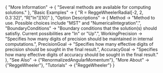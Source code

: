 {
  "More Information" -> {
    "Several methods are available for computing solutions."
    },
  "Basic Examples" -> {
    "R = ReggeWheelerRadial[-2, 2, 0.3`32]",
    "R[\"In\"][10]"
    },
  "Option Descriptions" -> {
    Method -> "Method to use. Possible choices include \"MST\" and \"NumericalIntegration\".",
    "BoundaryConditions" -> "Boundary conditions that the solution(s) should satisfiy. Current possibilities are \"In\" or \"Up\".",
    WorkingPrecision -> "Specifies how many digits of precision should be maintained in internal computations.",
    PrecisionGoal -> "Specifies how many effective digits of precision should be sought in the final result.",
    AccuracyGoal -> "Specifies how many effective digits of accuracy should be sought in the final result."
   },
  "See Also" -> {"RenormalizedAngularMomentum"},
  "More About" -> {"ReggeWheeler"},
  "Tutorials" -> {"ReggeWheeler"}
}